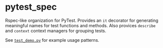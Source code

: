 # pytest_spec
Rspec-like organization for PyTest.
Provides an `it` decorator for generating meaningful names for test functions and methods.
Also provices `describe` and `context` context managers for grouping tests.

See [`test_demo.py`](test_demo.py) for example usage patterns.
